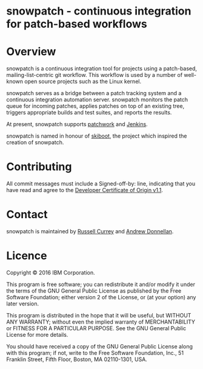snowpatch - continuous integration for patch-based workflows
============================================================


Overview
========

snowpatch is a continuous integration tool for projects using a patch-based,
mailing-list-centric git workflow. This workflow is used by a number of
well-known open source projects such as the Linux kernel.

snowpatch serves as a bridge between a patch tracking system and a continuous
integration automation server. snowpatch monitors the patch queue for incoming
patches, applies patches on top of an existing tree, triggers appropriate
builds and test suites, and reports the results.

At present, snowpatch supports
[patchwork](http://jk.ozlabs.org/projects/patchwork) and
[Jenkins](http://jenkins-ci.org).

snowpatch is named in honour of
[skiboot](https://github.com/open-power/skiboot), the project which inspired the
creation of snowpatch.


Contributing
============

All commit messages must include a Signed-off-by: line, indicating that you have
read and agree to the [Developer Certificate of
Origin v1.1](http://developercertificate.org).


Contact
=======

snowpatch is maintained by
[Russell Currey](mailto:ruscur@russell.cc) and
[Andrew Donnellan](mailto:andrew.donnellan@au1.ibm.com).


Licence
=======
Copyright © 2016 IBM Corporation.

This program is free software; you can redistribute it and/or modify it under
the terms of the GNU General Public License as published by the Free Software
Foundation; either version 2 of the License, or (at your option) any later
version.

This program is distributed in the hope that it will be useful, but WITHOUT ANY
WARRANTY; without even the implied warranty of MERCHANTABILITY or FITNESS FOR A
PARTICULAR PURPOSE.  See the GNU General Public License for more details.

You should have received a copy of the GNU General Public License along with
this program; if not, write to the Free Software Foundation, Inc., 51 Franklin
Street, Fifth Floor, Boston, MA 02110-1301, USA.
